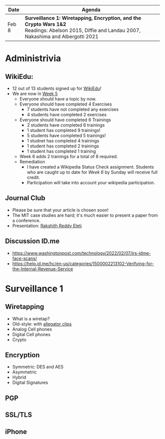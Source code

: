 |Date|Agenda|
|-------|-----------|
|Feb  8 |**Surveillance 1: Wiretapping, Encryption, and the Crypto Wars 1&2**<br>Readings: Abelson 2015, Diffie and Landau 2007, Nakashima and Albergotti 2021 |

# Administrivia
## WikiEdu:
* 12 out of 13 students signed up for [WikiEdu](https://dashboard.wikiedu.org/courses/George_Washington_University/DATS_6450_-_Ethics_for_Data_Science_(Spring_Semester_2022))!
* We are now in [Week 5](https://dashboard.wikiedu.org/courses/George_Washington_University/DATS_6450_-_Ethics_for_Data_Science_(Spring_Semester_2022)/timeline#week-5)
  * Everyone should have a topic by now.
  * Everyone should have completed 4 Exercises
    * 7 students have not completed any exercises
    * 4 students have completed 2 exercises
  * Everyone should have completed 6 Trainings
    * 2 students have completed 6 trainings
    * 1 student has completed 9 trainings!
    * 5 students have completed 5 trainings!
    * 1 studnet has completed 4 trainings
    * 1 student has completed 2 trainings
    * 1 student has completed 1 training
  * Week 6 adds 2 trainings for a total of 8 required.
  * Remediation
    * I have created a Wikipedia Status Check assignment. Students who are caught up to date for *Week 6* by Sunday will receive full credit.
    * Participation will take into account your wikipedia participation.

## Journal Club
* Please be sure that your article is chosen soon!
* The MIT case studies are hard; it's much easier to present a paper from a conference.
* Presentation: [Rakshith Reddy Eleti](https://docs.google.com/presentation/d/1XYNglt_SAQzt6LmPzG4eOpJRykjbmCTWLmfszCpJt8E/edit?usp=sharing)

## Discussion ID.me
* https://www.washingtonpost.com/technology/2022/02/07/irs-idme-face-scans/
* https://help.id.me/hc/en-us/categories/1500002213102-Verifying-for-the-Internal-Revenue-Service

# Surveillance 1
## Wiretapping
* What is a wiretap?
* Old-style: with [allegator clips](https://www.google.com/search?q=wiretap+with+alligator+clips&client=firefox-b-1-d&sxsrf=APq-WBtu5B43cc4xis9wkP5BUf6r3jm4NQ:1644284476241&source=lnms&tbm=isch&sa=X&ved=2ahUKEwiRgvaA_e71AhVtkYkEHceXBsEQ_AUoAnoECAEQBA&biw=1269&bih=1155&dpr=1)
* Analog Cell phones
* Digital Cell phones
* Crypto

## Encryption
* Symmetric: DES and AES
* Asymmetric
* Hybrid
* Digital Signatures

## PGP
## SSL/TLS
## iPhone

